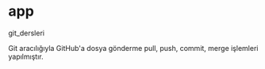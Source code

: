 # app
git_dersleri


Git aracılığıyla GitHub'a dosya gönderme pull, push, commit, merge işlemleri yapılmıştır.

